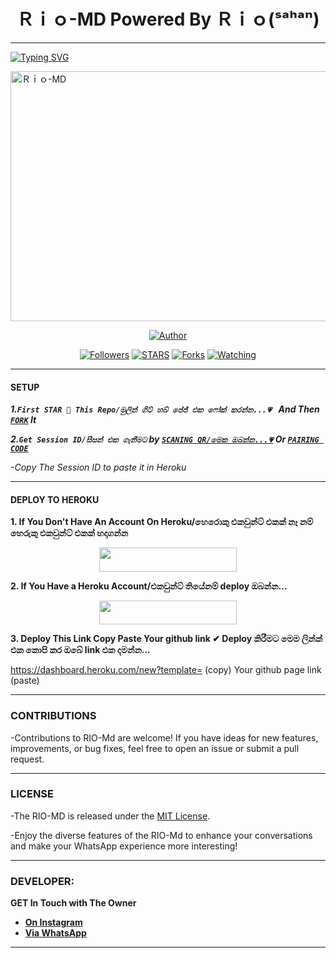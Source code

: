 <h1 align="center">  Ｒｉｏ-MD Powered By Ｒｉｏ(ˢᵃʰᵃⁿ)   </h1>
<p align="center">  
  
***
  
<a href="https://git.io/typing-svg"><img src="https://readme-typing-svg.demolab.com?font=Black+Ops+One&size=50&pause=1000&color=1BAFBAFF&center=true&width=910&height=100&lines=THANKS FOR CHOOSING +RIO-MD 4v;MULTI+DEVICE+WHATSAPP+BOT;CREATED+BY+RIO+SAHAN;RELEASED+15.05.2024" alt="Typing SVG" /></a>
  </p>
    <img alt="Ｒｉｏ-MD" width="800" height="400" src="https://telegra.ph/file/54623580dbfd30b74bc94.jpg">
<p align="center">
<p align="center">
<a href="https://github.com/sahan1111?tab=followers"><img title="Author" src="https://img.shields.io/badge/Ｒｉｏ-MD-green?style=for-the-badge&logo=github"></a>
<p/>
<p align="center">
<a href="https://github.com/sahan1111?tab=followershttps://github.com/sahan1111/RIO-MD-4v"><img title="Followers" src="https://img.shields.io/github/followers/sahan1111?label=Followers&style=social"></a>
<a href="https://github.com/sahan1111/RIO-MD-4v/stargazers/"><img title="STARS" src="https://img.shields.io/github/stars/sahan1111/RIO-MD-4v?&style=social"></a>
<a href="https://github.com/sahan1111/RIO-MD-4v/network/members"><img title="Forks" src="https://img.shields.io/github/forks/sahan1111/RIO-MD-4v?style=social"></a>
<a href="https://github.com/sahan1111/RIO-MD-4v/watchers"><img title="Watching" src="https://img.shields.io/github/watchers/sahan1111/RIO-MD-4v?label=Watching&style=social"></a>
  
***

#### SETUP 

***1.`First STAR 🌟 This Repo/මුලින් ගිට් හබ් පේජ් එක ෆෝක් කරන්න...💗 ` And Then [`FORK`](https://github.com/sahan1111/RIO-MD-4v/fork) It***

***2.`Get Session ID/සීසන් එක ගැනීමට` by [`SCANING QR/මෙක ඔබන්න...💗`](https://Rio-md-qr.onrender.com) Or [`PAIRING CODE`](https://flash-md-z6lm.onrender.com/pair)***

*-Copy The Session ID to paste it in Heroku*

***

#### DEPLOY TO HEROKU 
**1. If You Don't Have An Account On Heroku/හෙරොකු එකවුන්ට් එකක් නෑ නම් හෙරුකු එකවුන්ට් එකක් හදාගන්න**
    <br>
<p align="center"><a href="https://signup.heroku.com">
 <img src="https://img.shields.io/badge/Create%20Account%20Now-blue?style=for-the-badge&logo=heroku" width="220" height="38.45"/></a></p>

**2. If You Have a Heroku Account/එකවුන්ට් තියේනම් deploy ඔබන්න...**
    <br>
<p align="center"><a href="https://RIO-MD-deploy.vercel.app"> <img src="https://img.shields.io/badge/DEPLOY%20NOW-blue?style=for-the-badge&logo=heroku" width="220" height="38.45"/></a></p>

**3. Deploy This Link Copy Paste Your github link ✔ Deploy කිරීමට මෙම ලින්ක් එක කොපි කර ඔබේ link එක දමන්න...**

https://dashboard.heroku.com/new?template= (copy)
Your github page link (paste)

***


### CONTRIBUTIONS 
-Contributions to RIO-Md are welcome! If you have ideas for new features, improvements, or bug fixes, feel free to open an issue or submit a pull request.

***

### LICENSE 
-The RIO-MD is released under the [MIT License](https://opensource.org/licenses/MIT).

-Enjoy the diverse features of the RIO-Md  to enhance your conversations and make your WhatsApp experience more interesting!

***
### DEVELOPER:
**GET In Touch with The Owner**
- [**On Instagram**]()
- [**Via WhatsApp**](https://wa.me/94742314485)

***


